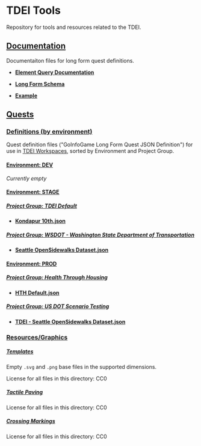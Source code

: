 # TDEI Tools

Repository for tools and resources related to the TDEI.


## [Documentation](https://github.com/TaskarCenterAtUW/TDEI-tools/tree/main/documentation)

Documentaiton files for long form quest definitions.

* **[Element Query Documentation](https://github.com/TaskarCenterAtUW/TDEI-tools/blob/main/documentation/element-query-documentation.md)**

* **[Long Form Schema](https://github.com/TaskarCenterAtUW/TDEI-tools/blob/main/documentation/long-form-schema.json)**

* **[Example](https://github.com/TaskarCenterAtUW/TDEI-tools/blob/main/documentation/example.json)**

## [Quests](https://github.com/TaskarCenterAtUW/TDEI-tools/tree/main/quests)

### [Definitions (by environment)](https://github.com/TaskarCenterAtUW/TDEI-tools/tree/main/quests/env)

Quest definition files ("GoInfoGame Long Form Quest JSON Definition") for use in [TDEI Workspaces](https://workspaces.sidewalks.washington.edu/), sorted by Environment and Project Group.

#### [Environment: DEV](https://github.com/TaskarCenterAtUW/TDEI-tools/tree/main/quests/dev)

*Currently empty*

#### [Environment: STAGE](https://github.com/TaskarCenterAtUW/TDEI-tools/tree/main/quests/stage)

##### [Project Group: TDEI Default](https://github.com/TaskarCenterAtUW/TDEI-tools/tree/main/quests/stage/TDEI%20Default)

* **[Kondapur 10th.json](https://github.com/TaskarCenterAtUW/TDEI-tools/blob/main/quests/stage/TDEI%20Default/Kondapur%2010th.json)**

##### [Project Group: WSDOT - Washington State Department of Transportation](https://github.com/TaskarCenterAtUW/TDEI-tools/tree/main/quests/stage/WSDOT%20-%20Washington%20State%20Department%20of%20Transportation)

* **[Seattle OpenSidewalks Dataset.json](https://github.com/TaskarCenterAtUW/TDEI-tools/blob/main/quests/stage/WSDOT%20-%20Washington%20State%20Department%20of%20Transportation/Seattle%20OpenSidewalks%20Dataset.json)**

#### [Environment: PROD](https://github.com/TaskarCenterAtUW/TDEI-tools/tree/main/quests/prod)

##### [Project Group: Health Through Housing](https://github.com/TaskarCenterAtUW/TDEI-tools/tree/main/quests/prod/Health%20Through%20Housing)

* **[HTH Default.json](https://github.com/TaskarCenterAtUW/TDEI-tools/blob/main/quests/prod/Health%20Through%20Housing/HTH%20Default.json)**

##### [Project Group: US DOT Scenario Testing](https://github.com/TaskarCenterAtUW/TDEI-tools/tree/main/quests/prod/US%20DOT%20Scenario%20Testing)

* **[TDEI - Seattle OpenSidewalks Dataset.json](https://github.com/TaskarCenterAtUW/TDEI-tools/blob/main/quests/prod/US%20DOT%20Scenario%20Testing/TDEI%20-%20Seattle%20OpenSidewalks%20Dataset.json)**

### [Resources/Graphics](https://github.com/TaskarCenterAtUW/TDEI-tools/tree/main/quests/res/graphics)

##### [Templates](https://github.com/TaskarCenterAtUW/TDEI-tools/tree/main/quests/res/graphics/templates)

Empty `.svg` and `.png` base files in the supported dimensions.

License for all files in this directory: CC0

##### [Tactile Paving](https://github.com/TaskarCenterAtUW/TDEI-tools/tree/main/quests/res/graphics/tactile_paving)

License for all files in this directory: CC0

##### [Crossing Markings](https://github.com/TaskarCenterAtUW/TDEI-tools/tree/main/quests/res/graphics/crossing_markings)

License for all files in this directory: CC0
